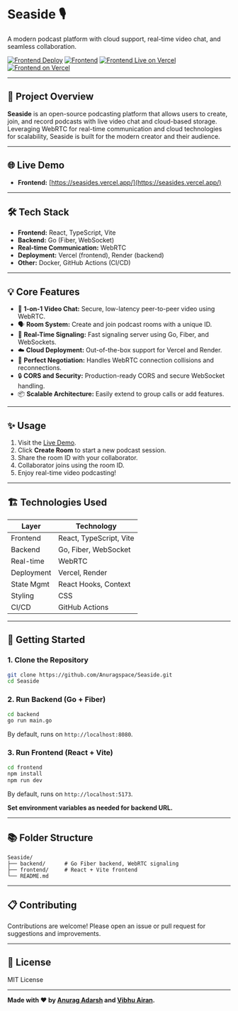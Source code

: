 # Seaside 🎙️

A modern podcast platform with cloud support, real-time video chat, and seamless collaboration.

[![Frontend Deploy](https://img.shields.io/badge/Frontend-Live-green?logo=vercel)](https://seasides.vercel.app/) [![Frontend](https://img.shields.io/badge/Live%20Demo-Vercel-0e1117?logo=vercel&logoColor=white)](https://seasides.vercel.app/) [![Frontend Live on Vercel](https://img.shields.io/badge/Frontend-Live-green?logo=vercel)](https://seasides.vercel.app/) [![Frontend on Vercel](https://img.shields.io/badge/Frontend-Live-green?logo=vercel)](https://seasides.vercel.app/)

---

## 🚀 Project Overview

**Seaside** is an open-source podcasting platform that allows users to create, join, and record podcasts with live video chat and cloud-based storage. Leveraging WebRTC for real-time communication and cloud technologies for scalability, Seaside is built for the modern creator and their audience.

---

## 🌐 Live Demo

- **Frontend:** [https://seasides.vercel.app/](https://seasides.vercel.app/)

---

## 🛠️ Tech Stack

- **Frontend:** React, TypeScript, Vite
- **Backend:** Go (Fiber, WebSocket)
- **Real-time Communication:** WebRTC
- **Deployment:** Vercel (frontend), Render (backend)
- **Other:** Docker, GitHub Actions (CI/CD)

---

## 💡 Core Features

- 🎥 **1-on-1 Video Chat:** Secure, low-latency peer-to-peer video using WebRTC.
- 🗣️ **Room System:** Create and join podcast rooms with a unique ID.
- 💬 **Real-Time Signaling:** Fast signaling server using Go, Fiber, and WebSockets.
- ☁️ **Cloud Deployment:** Out-of-the-box support for Vercel and Render.
- 🚦 **Perfect Negotiation:** Handles WebRTC connection collisions and reconnections.
- 🔒 **CORS and Security:** Production-ready CORS and secure WebSocket handling.
- 📦 **Scalable Architecture:** Easily extend to group calls or add features.

---

## ✨ Usage

1. Visit the [Live Demo](https://seasides.vercel.app/).
2. Click **Create Room** to start a new podcast session.
3. Share the room ID with your collaborator.
4. Collaborator joins using the room ID.
5. Enjoy real-time video podcasting!

---

## 🏗️ Technologies Used

| Layer       | Technology                    |
|-------------|------------------------------|
| Frontend    | React, TypeScript, Vite      |
| Backend     | Go, Fiber, WebSocket         |
| Real-time   | WebRTC                       |
| Deployment  | Vercel, Render               |
| State Mgmt  | React Hooks, Context         |
| Styling     | CSS                          |
| CI/CD       | GitHub Actions               |

---

## 🚦 Getting Started

### 1. Clone the Repository

```bash
git clone https://github.com/Anuragspace/Seaside.git
cd Seaside
```

### 2. Run Backend (Go + Fiber)

```bash
cd backend
go run main.go
```
By default, runs on `http://localhost:8080`.

### 3. Run Frontend (React + Vite)

```bash
cd frontend
npm install
npm run dev
```
By default, runs on `http://localhost:5173`.

**Set environment variables as needed for backend URL.**

---

## 📚 Folder Structure

```
Seaside/
├── backend/      # Go Fiber backend, WebRTC signaling
├── frontend/     # React + Vite frontend
└── README.md
```

---

## 📋 Contributing

Contributions are welcome! Please open an issue or pull request for suggestions and improvements.

---

## 📝 License

MIT License

---

**Made with ❤️ by [Anurag Adarsh](https://github.com/Anuragspace) and [Vibhu Airan](https://github.com/Vibhuair20).**
